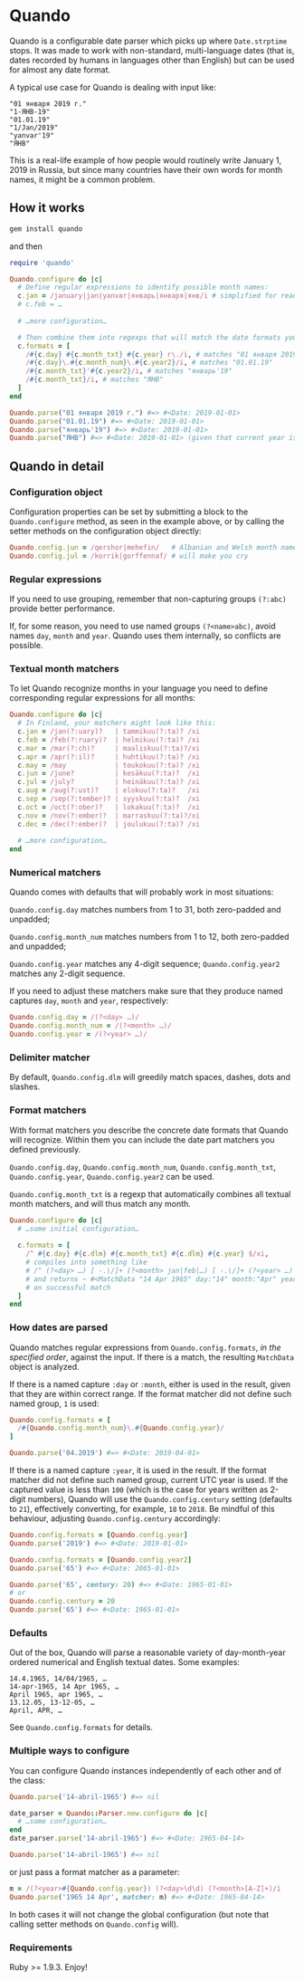 # Quando

Quando is a configurable date parser which picks up where ```Date.strptime``` stops. It was made to work with non-standard, multi-language dates (that is, dates recorded by humans in languages other than English) but can be used for almost any date format.

A typical use case for Quando is dealing with input like:

```text
"01 января 2019 г."
"1-ЯНВ-19"
"01.01.19"
"1/Jan/2019"
"yanvar'19"
"ЯНВ"
```

This is a real-life example of how people would routinely write January 1, 2019 in Russia, but since many countries have their own words for month names, it might be a common problem.

## How it works

```bash
gem install quando
```

and then

```ruby
require 'quando'

Quando.configure do |c|
  # Define regular expressions to identify possible month names:
  c.jan = /january|jan|yanvar|январь|января|янв/i # simplified for readability
  # c.feb = …
 
  # …more configuration…

  # Then combine them into regexps that will match the date formats you accept:
  c.formats = [
    /#{c.day} #{c.month_txt} #{c.year} г\./i, # matches "01 января 2019 г."
    /#{c.day}\.#{c.month_num}\.#{c.year2}/i, # matches "01.01.19"
    /#{c.month_txt}'#{c.year2}/i, # matches "январь'19"
    /#{c.month_txt}/i, # matches "ЯНВ"
  ]
end

Quando.parse("01 января 2019 г.") #=> #<Date: 2019-01-01>
Quando.parse("01.01.19") #=> #<Date: 2019-01-01>
Quando.parse("январь'19") #=> #<Date: 2019-01-01>
Quando.parse("ЯНВ") #=> #<Date: 2019-01-01> (given that current year is 2019)
```

## Quando in detail

### Configuration object

Configuration properties can be set by submitting a block to the ```Quando.configure``` method, as seen in the example above, or by calling the setter methods on the configuration object directly:

```ruby
Quando.config.jun = /qershor|mehefin/   # Albanian and Welsh month names
Quando.config.jul = /korrik|gorffennaf/ # will make you cry
```

### Regular expressions

If you need to use grouping, remember that non-capturing groups ```(?:abc)``` provide better performance.

If, for some reason, you need to use named groups ```(?<name>abc)```, avoid names ```day```, ```month``` and ```year```. Quando uses them internally, so conflicts are possible.

### Textual month matchers

To let Quando recognize months in your language you need to define corresponding regular expressions for all months:

```ruby
Quando.configure do |c|
  # In Finland, your matchers might look like this:
  c.jan = /jan(?:uary)?   | tammikuu(?:ta)? /xi
  c.feb = /feb(?:ruary)?  | helmikuu(?:ta)? /xi
  c.mar = /mar(?:ch)?     | maaliskuu(?:ta)?/xi
  c.apr = /apr(?:il)?     | huhtikuu(?:ta)? /xi
  c.may = /may            | toukokuu(?:ta)? /xi
  c.jun = /june?          | kesäkuu(?:ta)?  /xi
  c.jul = /july?          | heinäkuu(?:ta)? /xi
  c.aug = /aug(?:ust)?    | elokuu(?:ta)?   /xi
  c.sep = /sep(?:tember)? | syyskuu(?:ta)?  /xi
  c.oct = /oct(?:ober)?   | lokakuu(?:ta)?  /xi
  c.nov = /nov(?:ember)?  | marraskuu(?:ta)?/xi
  c.dec = /dec(?:ember)?  | joulukuu(?:ta)? /xi
  
  # …more configuration…
end
```

### Numerical matchers

Quando comes with defaults that will probably work in most situations:

```Quando.config.day``` matches numbers from 1 to 31, both zero-padded and unpadded;

```Quando.config.month_num``` matches numbers from 1 to 12, both zero-padded and unpadded;

```Quando.config.year``` matches any 4-digit sequence;
```Quando.config.year2``` matches any 2-digit sequence.

If you need to adjust these matchers make sure that they produce named captures ```day```, ```month``` and ```year```, respectively:

```ruby
Quando.config.day = /(?<day> …)/
Quando.config.month_num = /(?<month> …)/
Quando.config.year = /(?<year> …)/
```

### Delimiter matcher

By default, ```Quando.config.dlm``` will greedily match spaces, dashes, dots and slashes.

### Format matchers

With format matchers you describe the concrete date formats that Quando will recognize. Within them you can include the date part matchers you defined previously.

```Quando.config.day```, ```Quando.config.month_num```, ```Quando.config.month_txt```, ```Quando.config.year```, ```Quando.config.year2``` can be used.

```Quando.config.month_txt``` is a regexp that automatically combines all textual month matchers, and will thus match any month.

```ruby
Quando.configure do |c|
  # …some initial configuration…
 
  c.formats = [
    /^ #{c.day} #{c.dlm} #{c.month_txt} #{c.dlm} #{c.year} $/xi,
    # compiles into something like
    # /^ (?<day> …) [ -.\/]+ (?<month> jan|feb|…) [ -.\/]+ (?<year> …) $/xi
    # and returns ~ #<MatchData "14 Apr 1965" day:"14" month:"Apr" year:"1965">
    # on successful match 
  ]
end
```

### How dates are parsed

Quando matches regular expressions from ```Quando.config.formats```, *in the specified order*, against the input. If there is a match, the resulting ```MatchData``` object is analyzed.

If there is a named capture ```:day``` or ```:month```, either is used in the result, given that they are within correct range. If the format matcher did not define such named group, ```1``` is used:

```ruby
Quando.config.formats = [
  /#{Quando.config.month_num}\.#{Quando.config.year}/
]

Quando.parse('04.2019') #=> #<Date: 2019-04-01>
```

If there is a named capture ```:year```, it is used in the result. If the format matcher did not define such named group, current UTC year is used. If the captured value is less than ```100``` (which is the case for years written as 2-digit numbers), Quando will use the ```Quando.config.century``` setting (defaults to ```21```), effectively converting, for example, ```18``` to ```2018```. Be mindful of this behaviour, adjusting ```Quando.config.century``` accordingly:

```ruby
Quando.config.formats = [Quando.config.year]
Quando.parse('2019') #=> #<Date: 2019-01-01>

Quando.config.formats = [Quando.config.year2]
Quando.parse('65') #=> #<Date: 2065-01-01>

Quando.parse('65', century: 20) #=> #<Date: 1965-01-01>
# or
Quando.config.century = 20
Quando.parse('65') #=> #<Date: 1965-01-01>
```

### Defaults

Out of the box, Quando will parse a reasonable variety of day-month-year ordered numerical and English textual dates. Some examples:

```text
14.4.1965, 14/04/1965, …
14-apr-1965, 14 Apr 1965, …
April 1965, apr 1965, …
13.12.05, 13-12-05, …
April, APR, …
```

See ```Quando.config.formats``` for details.

### Multiple ways to configure

You can configure Quando instances independently of each other and of the class:

```ruby
Quando.parse('14-abril-1965') #=> nil

date_parser = Quando::Parser.new.configure do |c|
  # …some configuration…
end
date_parser.parse('14-abril-1965') #=> #<Date: 1965-04-14>

Quando.parse('14-abril-1965') #=> nil
```

or just pass a format matcher as a parameter:

```ruby
m = /(?<year>#{Quando.config.year}) (?<day>\d\d) (?<month>[A-Z]+)/i
Quando.parse('1965 14 Apr', matcher: m) #=> #<Date: 1965-04-14>
```

In both cases it will not change the global configuration (but note that calling setter methods on ```Quando.config``` will).

### Requirements

Ruby >= 1.9.3. Enjoy!
